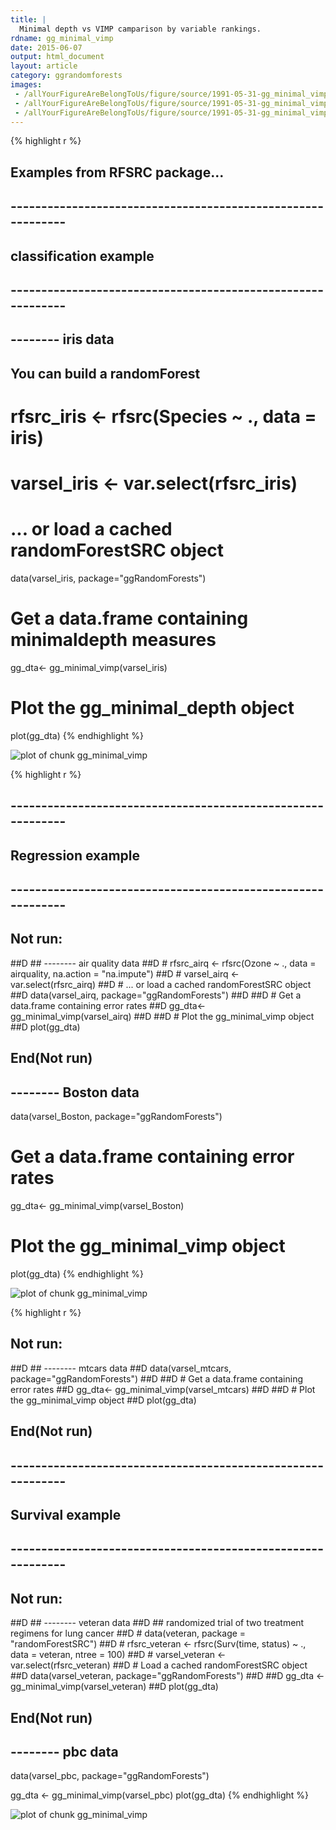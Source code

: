 ```yaml
---
title: |
  Minimal depth vs VIMP camparison by variable rankings.
rdname: gg_minimal_vimp
date: 2015-06-07
output: html_document
layout: article
category: ggrandomforests
images:
 - /allYourFigureAreBelongToUs/figure/source/1991-05-31-gg_minimal_vimp/gg_minimal_vimp-1.png
 - /allYourFigureAreBelongToUs/figure/source/1991-05-31-gg_minimal_vimp/gg_minimal_vimp-2.png
 - /allYourFigureAreBelongToUs/figure/source/1991-05-31-gg_minimal_vimp/gg_minimal_vimp-3.png
---
```





{% highlight r %}
## Examples from RFSRC package...
## ------------------------------------------------------------
## classification example
## ------------------------------------------------------------
## -------- iris data
## You can build a randomForest
# rfsrc_iris <- rfsrc(Species ~ ., data = iris)
# varsel_iris <- var.select(rfsrc_iris)
# ... or load a cached randomForestSRC object
data(varsel_iris, package="ggRandomForests")

# Get a data.frame containing minimaldepth measures
gg_dta<- gg_minimal_vimp(varsel_iris)

# Plot the gg_minimal_depth object
plot(gg_dta)
{% endhighlight %}

![plot of chunk gg_minimal_vimp](/allYourFigureAreBelongToUs/figure/source/1991-05-31-gg_minimal_vimp/gg_minimal_vimp-1.png) 

{% highlight r %}
## ------------------------------------------------------------
## Regression example
## ------------------------------------------------------------
## Not run: 
##D ## -------- air quality data
##D # rfsrc_airq <- rfsrc(Ozone ~ ., data = airquality, na.action = "na.impute")
##D # varsel_airq <- var.select(rfsrc_airq)
##D # ... or load a cached randomForestSRC object
##D data(varsel_airq, package="ggRandomForests")
##D 
##D # Get a data.frame containing error rates
##D gg_dta<- gg_minimal_vimp(varsel_airq)
##D 
##D # Plot the gg_minimal_vimp object
##D plot(gg_dta)
## End(Not run)

## -------- Boston data
data(varsel_Boston, package="ggRandomForests")

# Get a data.frame containing error rates
gg_dta<- gg_minimal_vimp(varsel_Boston)

# Plot the gg_minimal_vimp object
plot(gg_dta)
{% endhighlight %}

![plot of chunk gg_minimal_vimp](/allYourFigureAreBelongToUs/figure/source/1991-05-31-gg_minimal_vimp/gg_minimal_vimp-2.png) 

{% highlight r %}
## Not run: 
##D ## -------- mtcars data
##D data(varsel_mtcars, package="ggRandomForests")
##D 
##D # Get a data.frame containing error rates
##D gg_dta<- gg_minimal_vimp(varsel_mtcars)
##D 
##D # Plot the gg_minimal_vimp object
##D plot(gg_dta)
## End(Not run)
## ------------------------------------------------------------
## Survival example
## ------------------------------------------------------------
## Not run: 
##D ## -------- veteran data
##D ## randomized trial of two treatment regimens for lung cancer
##D # data(veteran, package = "randomForestSRC")
##D # rfsrc_veteran <- rfsrc(Surv(time, status) ~ ., data = veteran, ntree = 100)
##D # varsel_veteran <- var.select(rfsrc_veteran)
##D # Load a cached randomForestSRC object
##D data(varsel_veteran, package="ggRandomForests")
##D 
##D gg_dta <- gg_minimal_vimp(varsel_veteran)
##D plot(gg_dta)
## End(Not run)
## -------- pbc data
data(varsel_pbc, package="ggRandomForests")

gg_dta <- gg_minimal_vimp(varsel_pbc)
plot(gg_dta)
{% endhighlight %}

![plot of chunk gg_minimal_vimp](/allYourFigureAreBelongToUs/figure/source/1991-05-31-gg_minimal_vimp/gg_minimal_vimp-3.png) 